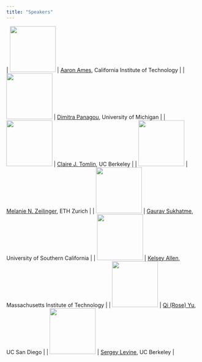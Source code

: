 ```yaml
---
title: "Speakers"
---
```

<style >
.speaker-mugshot {
height: 120px
}
</style>

| <img src="assets/fig/FigureAmes.jpg" class="speaker-mugshot" />     | [Aaron Ames](http://ames.caltech.edu/), California Institute of Technology                                                          |
| <img src="assets/fig/DimitraPanagou.jpg" class="speaker-mugshot" /> | [Dimitra Panagou](http://www-personal.umich.edu/~dpanagou/), University of Michigan                                                 |
| <img src="assets/fig/stanford_claire.gif" class="speaker-mugshot" /> | [Claire J. Tomlin](https://people.eecs.berkeley.edu/~tomlin/), UC Berkeley                                                          |
| <img src="assets/fig/zeilinger.jpg" class="speaker-mugshot" /> | [Melanie N. Zeilinger](https://mavt.ethz.ch/people/person-detail.zeilinger.html), ETH Zurich |
| <img src="assets/fig/gaurav-copy.png" class="speaker-mugshot" /> | [‪Gaurav Sukhatme](http://robotics.usc.edu/~gaurav/), University of Southern California                                              |
| <img src="assets/fig/kelseyallen.png" class="speaker-mugshot" /> | [Kelsey Allen](https://web.mit.edu/krallen/www/), Massachusetts Institute of Technology                                             |
| <img src="assets/fig/roseyu.jpg" class="speaker-mugshot" /> | [Qi (Rose) Yu](http://roseyu.com/),  UC San Diego                                                                                   |
| <img src="assets/fig/sergey-levine.png" class="speaker-mugshot" /> | [Sergey Levine](https://people.eecs.berkeley.edu/~svlevine/), UC Berkeley                                                           |
